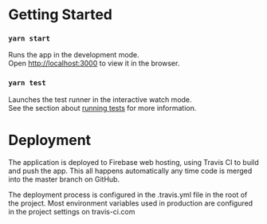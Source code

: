 # Getting Started


### `yarn start`

Runs the app in the development mode.<br>
Open [http://localhost:3000](http://localhost:3000) to view it in the browser.

### `yarn test`

Launches the test runner in the interactive watch mode.<br>
See the section about [running tests](https://facebook.github.io/create-react-app/docs/running-tests) for more information.

# Deployment
The application is deployed to Firebase web hosting, using Travis CI to build and push the app. This all happens automatically any time code is merged into the master branch on GitHub.

The deployment process is configured in the .travis.yml file in the root of the project. Most environment variables used in production are configured in the project settings on travis-ci.com 
